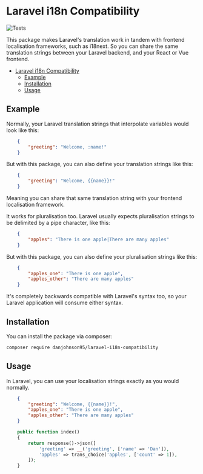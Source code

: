 # Laravel i18n Compatibility

![Tests](https://github.com/danjohnson95/laravel-i18n-compatibility/actions/workflows/test.yml/badge.svg)

This package makes Laravel's translation work in tandem with frontend localisation frameworks, such as i18next. So you can share the same translation strings between your Laravel backend, and your React or Vue frontend.

- [Laravel i18n Compatibility](#laravel-i18n-compatibility)
  - [Example](#example)
  - [Installation](#installation)
  - [Usage](#usage)

## Example

Normally, your Laravel translation strings that interpolate variables would look like this:

```json
    {
        "greeting": "Welcome, :name!"
    }
```

But with this package, you can also define your translation strings like this:

```json
    {
        "greeting": "Welcome, {{name}}!"
    }
```

Meaning you can share that same translation string with your frontend localisation framework.

It works for pluralisation too. Laravel usually expects pluralisation strings to be delimited by a pipe character, like this:

```json
    {
        "apples": "There is one apple|There are many apples"
    }
```

But with this package, you can also define your pluralisation strings like this:

```json
    {
        "apples_one": "There is one apple",
        "apples_other": "There are many apples"
    }
```

It's completely backwards compatible with Laravel's syntax too, so your Laravel application will consume either syntax.

## Installation

You can install the package via composer:

```bash
composer require danjohnson95/laravel-i18n-compatibility
```

## Usage

In Laravel, you can use your localisation strings exactly as you would normally.

```json
    {
        "greeting": "Welcome, {{name}}!",
        "apples_one": "There is one apple",
        "apples_other": "There are many apples"
    }
```

```php
    public function index()
    {
        return response()->json([
            'greeting' => __('greeting', ['name' => 'Dan']),
            'apples' => trans_choice('apples', ['count' => 1]),
        ]);
    }
```
